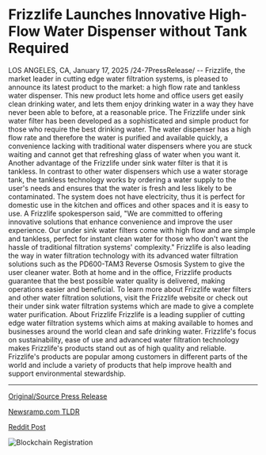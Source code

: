 # Frizzlife Launches Innovative High-Flow Water Dispenser without Tank Required

LOS ANGELES, CA, January 17, 2025 /24-7PressRelease/ -- Frizzlife, the market leader in cutting edge water filtration systems, is pleased to announce its latest product to the market: a high flow rate and tankless water dispenser. This new product lets home and office users get easily clean drinking water, and lets them enjoy drinking water in a way they have never been able to before, at a reasonable price.  The Frizzlife under sink water filter has been developed as a sophisticated and simple product for those who require the best drinking water. The water dispenser has a high flow rate and therefore the water is purified and available quickly, a convenience lacking with traditional water dispensers where you are stuck waiting and cannot get that refreshing glass of water when you want it.  Another advantage of the Frizzlife under sink water filter is that it is tankless. In contrast to other water dispensers which use a water storage tank, the tankless technology works by ordering a water supply to the user's needs and ensures that the water is fresh and less likely to be contaminated. The system does not have electricity, thus it is perfect for domestic use in the kitchen and offices and other spaces and it is easy to use.  A Frizzlife spokesperson said, "We are committed to offering innovative solutions that enhance convenience and improve the user experience. Our under sink water filters come with high flow and are simple and tankless, perfect for instant clean water for those who don't want the hassle of traditional filtration systems' complexity."  Frizzlife is also leading the way in water filtration technology with its advanced water filtration solutions such as the PD600-TAM3 Reverse Osmosis System to give the user cleaner water. Both at home and in the office, Frizzlife products guarantee that the best possible water quality is delivered, making operations easier and beneficial.  To learn more about Frizzlife water filters and other water filtration solutions, visit the Frizzlife website or check out their under sink water filtration systems which are made to give a complete water purification.  About Frizzlife Frizzlife is a leading supplier of cutting edge water filtration systems which aims at making available to homes and businesses around the world clean and safe drinking water. Frizzlife's focus on sustainability, ease of use and advanced water filtration technology makes Frizzlife's products stand out as of high quality and reliable. Frizzlife's products are popular among customers in different parts of the world and include a variety of products that help improve health and support environmental stewardship. 

---

[Original/Source Press Release](https://www.24-7pressrelease.com/press-release/518173/frizzlife-launches-innovative-high-flow-water-dispenser-without-tank-required)
                    

[Newsramp.com TLDR](https://newsramp.com/curated-news/frizzlife-introduces-high-flow-rate-tankless-water-dispenser-for-clean-drinking-water/dc2cf7df1837d8bd2efbed11c8498bda) 

 



[Reddit Post](https://www.reddit.com/r/technology_press/comments/1i3bq3d/frizzlife_introduces_high_flow_rate_tankless/) 



![Blockchain Registration](https://cdn.newsramp.app/24-7PressRelease/qrcode/251/17/beanUfz5.webp)